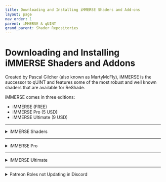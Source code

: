```yaml
---
title: Downloading and Installing iMMERSE Shaders and Add-ons
layout: page
nav_order: 1
parent: iMMERSE & qUINT
grand_parent: Shader Repositories
---
```


# Downloading and Installing iMMERSE Shaders and Addons

Created by Pascal Gilcher (also known as MartyMcFly), iMMERSE is the successor to qUINT and features some of the most robust and well known shaders that are available for ReShade.

iMMERSE comes in three editions:

* iMMERSE (FREE)
* iMMERSE Pro (5 USD)
* iMMERSE Ultimate (9 USD)

---

<details markdown="block" class="details-tree">
<summary>iMMERSE Shaders</summary>

iMMERSE is the core collection of shaders from Pascal.

The iMMERSE Repository hosts:
* iMMERSE Launchpad
* iMMERSE MXAO
* iMMERSE Sharpen
* iMMERSE Anti-Aliasing

These shaders are available [on GitHub](https://github.com/martymcmodding/iMMERSE) and are freely accessable to the public.

---

<details markdown="block" class="details-tree">
<summary>Installing iMMERSE Public GitHub Shaders</summary>

Setting up iMMERSE is easy:

Simply use the ReShade Installer and select `iMMERSE` during the shader installation process!

If you would like to install these shaders manually, check out [our guide for installing ReShade and its shaders manually](https://guides.martysmods.com/docs/advanced-reshade-guides/reshade-manual_install_guides/#step-1-create-a-reshade-shaders-folder)!

</details>

</details>

---

<details markdown="block" class="details-tree">
<summary>iMMERSE Pro</summary>

iMMERSE Pro is a premium collection of Pascal's shaders, available to [the "Raytracers" tier members from Pascal's Patreon](http://www.patreon.com/mcflypg).

For $5 USD, you can access this suite, which features:
* iMMERSE Pro RTGI
* iMMERSE Pro Clarity
* iMMERSE Pro Depth of Field
* iMMERSE Pro ReGrade
* iMMERSE Pro Solaris

---

## Downloading and Installing iMMERSE Pro Shaders

To access the iMMERSE Pro Archive, make sure you're a current subscriber to [Pascal's Patreon at the $5 USD Raytracers tier](http://www.patreon.com/mcflypg).

Once subscribed, you are able to download iMMERSE Pro shaders from [Pascal's Discord (PGHUB)](https://discord.com/invite/wY49KMxjHT). You can find the latest iMMERSE Pro shader archive in the [#downloads-level-1](https://discord.com/channels/494578207505514496/494599998059839498) Discord channel.

You are free to keep these shaders after your subscription and you will not be revoked access to these shaders at any given point. You are also free to end your subscription at any time.

---

Once you've downloaded the latest iMMERSE Pro Shader archive, you can install them with a simple drag and drop procedure. This process is shown in [our guide for installing ReShade Shaders manually](https://guides.martysmods.com/docs/advanced-reshade-guides/reshade-manual_install_guides/#step-1-create-a-reshade-shaders-folder)!


</details>

---

<details markdown="block" class="details-tree">
<summary>iMMERSE Ultimate</summary>

iMMERSE Ultimate is an aditional premium collection of Pascal's shaders, available to [the "Pathtracers" tier members from Pascal's Patreon](http://www.patreon.com/mcflypg).

For $10 USD, you can access this suite, which features:
* iMMERSE Ultimate Convolution Bloom
* iMMERSE Ultimate ReGrade +

---

## Downloading and Installing iMMERSE Pro Shaders

To access the iMMERSE Ultimate Shaders, make sure you're a current subscriber to [Pascal's Patreon for the $10 USD Pathtracers tier](http://www.patreon.com/mcflypg).

Once subscribed, you are able to download iMMERSE Pro shaders from [Pascal's Discord (PGHUB)](https://discord.com/invite/wY49KMxjHT). You can find the latest iMMERSE Pro shader archive in the [#downloads-level-2](https://discord.com/channels/494578207505514496/494599917273350164) Discord channel.

You are free to keep these shaders after your subscription and you will not be revoked access to these shaders at any given point. You are also free to end your subscription at any time.

---

Once you've downloaded the latest iMMERSE Ultimate Shader archive, you can install them with a simple drag and drop procedure. This process is shown in [our guide for installing ReShade Shaders manually](https://guides.martysmods.com/docs/advanced-reshade-guides/reshade-manual_install_guides/#step-1-create-a-reshade-shaders-folder)!

---

<details markdown="block" class="details-tree">
<summary>Installing iMMERSE Ultimate Add-ons</summary>

## **Step 1:** Open the iMMERSE Ultimate Archive

Open the iMMERSE Ultimate archive that you've downloaded from the PGHub Discord:

![Image](../images/downloading-and-installing-immerse-shaders/immerse_ultimate_archive.jpg)

---

## **Step 2:** Navigate to the Addons Folder

Open the `Addons` folder within the iMMERSE Ultimate Archive

![Image](../images/downloading-and-installing-immerse-shaders/immerse_ultimate_addons.jpg)

---

## **Step 3:** Open Your Game Folder

Navigate to your game folder where ReShade and the game exectuable exist.

* If you're unsure where your game directory is located, please see our guide on [how to locate your game's executable](https://guides.martysmods.com/docs/special-and-others/finding-your-game-executable-and-directory/) for assistance!

---

## **Step 4:** Drag and Drop the Addons Into Your Game Folder

Drag and drop the addon files from the iMMERSE Ultimate archive into your game folder.

![Image](../images/downloading-and-installing-immerse-shaders/addons_drag_and_drop.jpg)

After moving the addon files into your game folder, you've sucessfully installed the iMMERSE Ultimate Add-on portion of the archive!

</details>

</details>

---

<details markdown="block" class="details-tree">
<summary>Patreon Roles not Updating in Discord</summary>

If you're having trouble accessing the iMMERSE Pro archive due to role permissions in the Discord, follow these steps to resolve the issue:

---

## **Step 1:** Open Patreon's `Connected Apps` Settings

Navigate to [Patreon's 'Connected Apps' Settings](https://www.patreon.com/settings/apps/)

---

## **Step 2:** Navigate to the Discord Account Connections

Click the `Discord` Icon:

![Image](../images/downloading-and-installing-immerse-shaders/patreon_discord_icon.jpg) 

---

## **Step 3:** Disconnect your Discord Account

Click `Disconnect` to unlink your Discord Account from Patreon:

![Image](../images/downloading-and-installing-immerse-shaders/patreon_disconnect_discord.jpg)

---

## **Step 4:** Reconnect your Discord Account

Click `Connect` and sign into your Discord account:

![Image](../images/downloading-and-installing-immerse-shaders/patreon_connect_discord.jpg)

---

## **Step 5:** Grant Discord Permissions for Patreon

Grant Permission by clicking `Authorize`:

![Image](../images/downloading-and-installing-immerse-shaders/discord_authorize.jpg)

---

## **Step 6:** Check Your Role Access
Finally, verify your updated roles within the PGHub Discord Server.

* If you still do not have your Patreon roles in Discord, please leave the Discord server and then rejoin through Patreon!

</details>